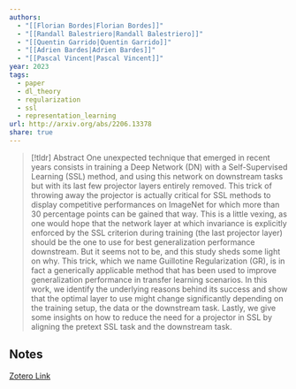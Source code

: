 ```yaml
---
authors:
  - "[[Florian Bordes|Florian Bordes]]"
  - "[[Randall Balestriero|Randall Balestriero]]"
  - "[[Quentin Garrido|Quentin Garrido]]"
  - "[[Adrien Bardes|Adrien Bardes]]"
  - "[[Pascal Vincent|Pascal Vincent]]"
year: 2023
tags:
  - paper
  - dl_theory
  - regularization
  - ssl
  - representation_learning
url: http://arxiv.org/abs/2206.13378
share: true
---
```



> [!tldr] Abstract
> One unexpected technique that emerged in recent years consists in training a Deep Network (DN) with a Self-Supervised Learning (SSL) method, and using this network on downstream tasks but with its last few projector layers entirely removed. This trick of throwing away the projector is actually critical for SSL methods to display competitive performances on ImageNet for which more than 30 percentage points can be gained that way. This is a little vexing, as one would hope that the network layer at which invariance is explicitly enforced by the SSL criterion during training (the last projector layer) should be the one to use for best generalization performance downstream. But it seems not to be, and this study sheds some light on why. This trick, which we name Guillotine Regularization (GR), is in fact a generically applicable method that has been used to improve generalization performance in transfer learning scenarios. In this work, we identify the underlying reasons behind its success and show that the optimal layer to use might change significantly depending on the training setup, the data or the downstream task. Lastly, we give some insights on how to reduce the need for a projector in SSL by aligning the pretext SSL task and the downstream task.



## Notes

[Zotero Link](zotero://select/library/items/W9BG73U9)



